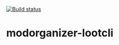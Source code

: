 [![Build status](https://ci.appveyor.com/api/projects/status/e9k28w726ucmd0cu?svg=true)](https://ci.appveyor.com/project/Modorganizer2/modorganizer-lootcli)

# modorganizer-lootcli
